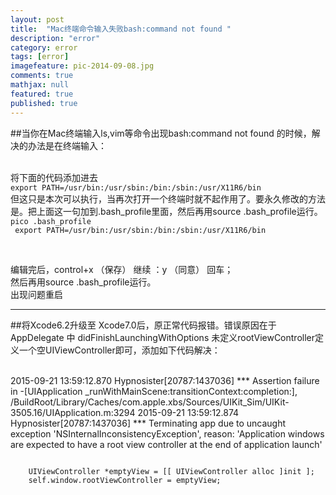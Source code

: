 ```yaml
---
layout: post
title:  "Mac终端命令输入失败bash:command not found "
description: "error"
category: error
tags: [error]
imagefeature: pic-2014-09-08.jpg
comments: true
mathjax: null
featured: true
published: true
---
```


##当你在Mac终端输入ls,vim等命令出现bash:command not found 的时候，解决的办法是在终端输入：

<br/>
将下面的代码添加进去
<br/>
<code>export PATH=/usr/bin:/usr/sbin:/bin:/sbin:/usr/X11R6/bin</code>
<br/>
但这只是本次可以执行，当再次打开一个终端时就不起作用了。要永久修改的方法是。把上面这一句加到.bash_profile里面，然后再用source .bash_profile运行。
<br/>
<code>pico .bash_profile </code>
<br>
<code> export PATH=/usr/bin:/usr/sbin:/bin:/sbin:/usr/X11R6/bin</code>
<figure>
  <img src="{{ site.url }}/images/blog/Mac终端命令输入失败.png" alt="">
  <figcaption></figcaption>
</figure>

<br/>
编辑完后，control+x   （保存）    继续 ：y   （同意）     回车；
<br/>
然后再用source .bash_profile运行。
<br/>
出现问题重启

---


##将Xcode6.2升级至 Xcode7.0后，原正常代码报错。错误原因在于 AppDelegate 中 didFinishLaunchingWithOptions 未定义rootViewController定义一个空UIViewController即可，添加如下代码解决：

<br/>
2015-09-21 13:59:12.870 Hypnosister[20787:1437036] *** Assertion failure in -[UIApplication _runWithMainScene:transitionContext:completion:], /BuildRoot/Library/Caches/com.apple.xbs/Sources/UIKit_Sim/UIKit-3505.16/UIApplication.m:3294
2015-09-21 13:59:12.874 Hypnosister[20787:1437036] *** Terminating app due to uncaught exception 'NSInternalInconsistencyException', reason: 'Application windows are expected to have a root view controller at the end of application launch'
<br/>


<pre><code>
    UIViewController *emptyView = [[ UIViewController alloc ]init ];
    self.window.rootViewController = emptyView;
<pre/><code/>
